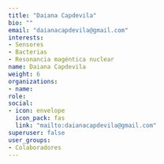 ```yaml
---
title: "Daiana Capdevila"
bio: ""
email: "daianacapdevila@gmail.com"
interests:
- Sensores
- Bacterias
- Resonancia magéntica nuclear
name: Daiana Capdevila
weight: 6
organizations:
- name: 
role: 
social:
- icon: envelope
  icon_pack: fas
  link: "mailto:daianacapdevila@gmail.com"
superuser: false
user_groups:
- Colaboradores
---
```


